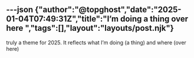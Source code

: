 ---json
{"author":"@topghost","date":"2025-01-04T07:49:31Z","title":"I&#x2019;m doing a thing over here ","tags":[],"layout":"layouts/post.njk"}
---
truly a theme for 2025. It reflects what I&#x2019;m doing (a thing) and where (over here)
